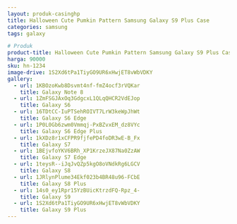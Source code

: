 ```yaml
---
layout: produk-casinghp
title: Halloween Cute Pumkin Pattern Samsung Galaxy S9 Plus Case
categories: samsung
tags: galaxy

# Produk
product-title: Halloween Cute Pumkin Pattern Samsung Galaxy S9 Plus Case
harga: 90000
sku: hn-1234
image-drive: 1S2Xd6tPa1TiyGO9UR6xHwjET8vWbVDKY
gallery:
  - url: 1KBOzoKwb8Dsvmt4nf-fmZ4ocf3rVQKar
    title: Galaxy Note 8
  - url: 1ZmFSGJAxOq3GdgcxL1QLqQHCR2VdEJop
    title: Galaxy S6
  - url: 16TDtCC-IuPTSehROIVT7LrW3keWpJhWt
    title: Galaxy S6 Edge
  - url: 1P0L0Gb6zwm0Vmmqj-PxBZvxEM_dz8VYc
    title: Galaxy S6 Edge Plus
  - url: 1kXDz8r1xCFPR9fjfePD4foDR3wE-B_Fx
    title: Galaxy S7
  - url: 1BEjvfoYKV6BRh_XP1KrzeJX87Na0ZzAW
    title: Galaxy S7 Edge
  - url: 1teysR--iJqJvQZp5kgO8oVNdkRg6LGCV
    title: Galaxy S8
  - url: 1JRlynPlume34Ekf023b4BR48u96-FCbE
    title: Galaxy S8 Plus
  - url: 14s0_ey1Rpr15YzBUicKtrzdFQ-Rpz_4-
    title: Galaxy S9
  - url: 1S2Xd6tPa1TiyGO9UR6xHwjET8vWbVDKY
    title: Galaxy S9 Plus
---
```

